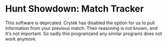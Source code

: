 # Hunt Showdown: Match Tracker

This software is deprcated. Crytek has disabled the option for us to pull information from your previous match. Their reasoning is not known, and it's not important. So sadly this program(and any similar program) does not work anymore. 
